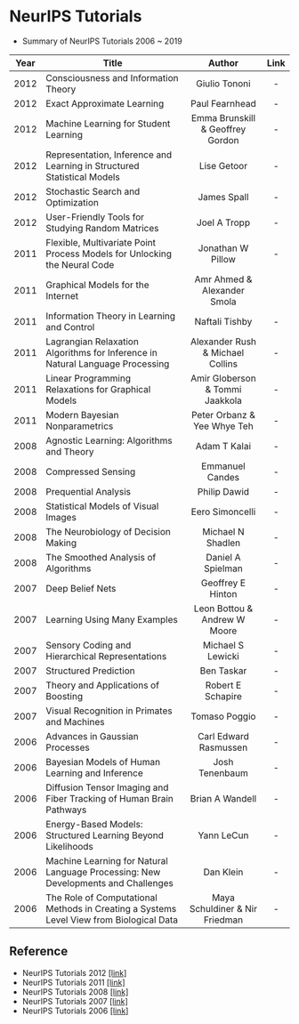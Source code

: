 # NeurIPS Tutorials
- Summary of NeurIPS Tutorials 2006 ~ 2019

|Year|Title|Author|Link|
|:-:|-|:-:|:-:|
|2012|Consciousness and Information Theory|Giulio Tononi|-|
|2012|Exact Approximate Learning|Paul Fearnhead|-|
|2012|Machine Learning for Student Learning|Emma Brunskill & Geoffrey Gordon|-|
|2012|Representation, Inference and Learning in Structured Statistical Models|Lise Getoor|-|
|2012|Stochastic Search and Optimization|James Spall|-|
|2012|User-Friendly Tools for Studying Random Matrices|Joel A Tropp|-|
|2011|Flexible, Multivariate Point Process Models for Unlocking the Neural Code|Jonathan W Pillow|-|
|2011|Graphical Models for the Internet|Amr Ahmed & Alexander Smola||-|
|2011|Information Theory in Learning and Control|Naftali Tishby|-|
|2011|Lagrangian Relaxation Algorithms for Inference in Natural Language Processing|Alexander Rush & Michael Collins|-|
|2011|Linear Programming Relaxations for Graphical Models|Amir Globerson & Tommi Jaakkola|-|
|2011|Modern Bayesian Nonparametrics|Peter Orbanz & Yee Whye Teh|-|
|2008|Agnostic Learning: Algorithms and Theory|Adam T Kalai|-|
|2008|Compressed Sensing|Emmanuel Candes|-|
|2008|Prequential Analysis|Philip Dawid|-|
|2008|Statistical Models of Visual Images|Eero Simoncelli|-|
|2008|The Neurobiology of Decision Making|Michael N Shadlen|-|
|2008|The Smoothed Analysis of Algorithms|Daniel A Spielman|-|
|2007|Deep Belief Nets|Geoffrey E Hinton|-|
|2007|Learning Using Many Examples|Leon Bottou & Andrew W Moore|-|
|2007|Sensory Coding and Hierarchical Representations|Michael S Lewicki|-|
|2007|Structured Prediction|Ben Taskar|-|
|2007|Theory and Applications of Boosting|Robert E Schapire|-|
|2007|Visual Recognition in Primates and Machines|Tomaso Poggio|-|
|2006|Advances in Gaussian Processes|Carl Edward Rasmussen|-|
|2006|Bayesian Models of Human Learning and Inference|Josh Tenenbaum|-|
|2006|Diffusion Tensor Imaging and Fiber Tracking of Human Brain Pathways|Brian A Wandell|-|
|2006|Energy-Based Models: Structured Learning Beyond Likelihoods|Yann LeCun|-|
|2006|Machine Learning for Natural Language Processing: New Developments and Challenges|Dan Klein|-|
|2006|The Role of Computational Methods in Creating a Systems Level View from Biological Data|Maya Schuldiner & Nir Friedman|-|


## Reference
- NeurIPS Tutorials 2012 [[link]](https://nips.cc/Conferences/2012/Schedule?type=Tutorial)
- NeurIPS Tutorials 2011 [[link]](https://nips.cc/Conferences/2011/Schedule?type=Tutorial)
- NeurIPS Tutorials 2008 [[link]](https://nips.cc/Conferences/2008/Schedule?type=Tutorial)
- NeurIPS Tutorials 2007 [[link]](https://nips.cc/Conferences/2007/Schedule?type=Tutorial)
- NeurIPS Tutorials 2006 [[link]](https://nips.cc/Conferences/2006/Schedule?type=Tutorial)
